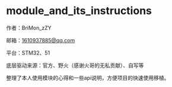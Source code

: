 # module_and_its_instructions



作者：BriMon_zZY

邮箱：1610937885@qq.com

平台：STM32、51

底层驱动来源：官方、野火（感谢火哥的无私贡献）、自写等



整理了本人使用模块的心得和一些api说明，方便项目的快速使用移植。